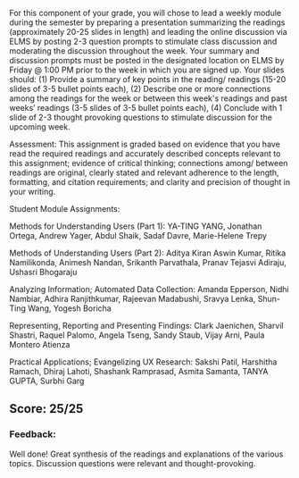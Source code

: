 For this component of your grade, you will chose to lead a weekly module during the semester by preparing a presentation summarizing the readings (approximately 20-25 slides in length) and leading the online discussion via ELMS by posting 2-3 question prompts to stimulate class discussion and moderating the discussion throughout the week. Your summary and discussion prompts must be posted in the designated location on ELMS by Friday @ 1:00 PM prior to the week in which you are signed up. Your slides should: (1) Provide a summary of key points in the reading/ readings (15-20 slides of 3-5 bullet points each), (2) Describe one or more connections among the readings for the week or between this week's readings and past weeks’ readings (3-5 slides of 3-5 bullet points each), (4) Conclude with 1 slide of 2-3 thought provoking questions to stimulate discussion for the upcoming week.

Assessment: This assignment is graded based on evidence that you have read the required readings and accurately described concepts relevant to this assignment; evidence of critical thinking; connections among/ between readings are original, clearly stated and relevant adherence to the length, formatting, and citation requirements; and clarity and precision of thought in your writing.

Student Module Assignments:

Methods for Understanding Users (Part 1):  YA-TING YANG, Jonathan Ortega, Andrew Yager, Abdul Shaik, Sadaf Davre, Marie-Helene Trepy

Methods of Understanding Users (Part 2):  Aditya Kiran Aswin Kumar, Ritika Namilikonda, Animesh Nandan, Srikanth Parvathala, Pranav Tejasvi Adiraju, Ushasri Bhogaraju 

Analyzing Information; Automated Data Collection: Amanda Epperson, Nidhi Nambiar, Adhira Ranjithkumar, Rajeevan Madabushi, Sravya Lenka, Shun-Ting Wang, Yogesh Boricha

Representing, Reporting and Presenting Findings: Clark Jaenichen, Sharvil Shastri, Raquel Palomo, Angela Tseng, Sandy Staub, Vijay Arni, Paula Montero Atienza

Practical Applications; Evangelizing UX Research: Sakshi Patil, Harshitha Ramach, Dhiraj Lahoti, Shashank Ramprasad, Asmita Samanta, TANYA GUPTA, Surbhi Garg

## Score: 25/25
### Feedback:
Well done! Great synthesis of the readings and explanations of the various topics. Discussion questions were relevant and thought-provoking.

